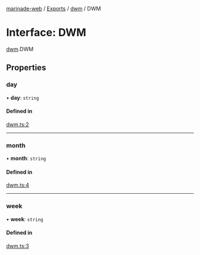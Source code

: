 [marinade-web](../README.md) / [Exports](../modules.md) / [dwm](../modules/dwm.md) / DWM

# Interface: DWM

[dwm](../modules/dwm.md).DWM

## Properties

### day

• **day**: `string`

#### Defined in

[dwm.ts:2](https://github.com/marinade-finance/marinade-web/blob/c14991b/src/services/domain/dwm.ts#L2)

___

### month

• **month**: `string`

#### Defined in

[dwm.ts:4](https://github.com/marinade-finance/marinade-web/blob/c14991b/src/services/domain/dwm.ts#L4)

___

### week

• **week**: `string`

#### Defined in

[dwm.ts:3](https://github.com/marinade-finance/marinade-web/blob/c14991b/src/services/domain/dwm.ts#L3)
